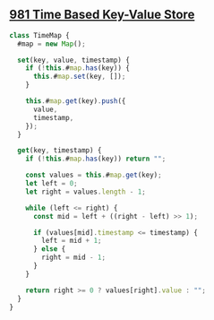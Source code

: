 ## [981 Time Based Key-Value Store](https://leetcode.com/problems/time-based-key-value-store/description/)

<!-- notecardId: 1741789092652 -->

```js
class TimeMap {
  #map = new Map();

  set(key, value, timestamp) {
    if (!this.#map.has(key)) {
      this.#map.set(key, []);
    }

    this.#map.get(key).push({
      value,
      timestamp,
    });
  }

  get(key, timestamp) {
    if (!this.#map.has(key)) return "";

    const values = this.#map.get(key);
    let left = 0;
    let right = values.length - 1;

    while (left <= right) {
      const mid = left + ((right - left) >> 1);

      if (values[mid].timestamp <= timestamp) {
        left = mid + 1;
      } else {
        right = mid - 1;
      }
    }

    return right >= 0 ? values[right].value : "";
  }
}
```
